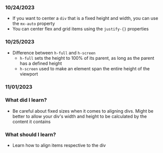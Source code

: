 ### 10/24/2023
- If you want to center a `div` that is a fixed height and width, you can use the `mx-auto` property
- You can center flex and grid items using the `justify-{}` properties

### 10/25/2023
- Difference between `h-full` and `h-screen`
    - `h-full` sets the height to 100% of its parent, as long as the parent has a defined height
    - `h-screen` used to make an element span the entire height of the viewport

### 11/01/2023

### What did I learn?
- Be careful about fixed sizes when it comes to aligning divs. Might be better to allow your div's width and height to be calculated by the content it contains

### What should I learn?
- Learn how to align items respective to the div